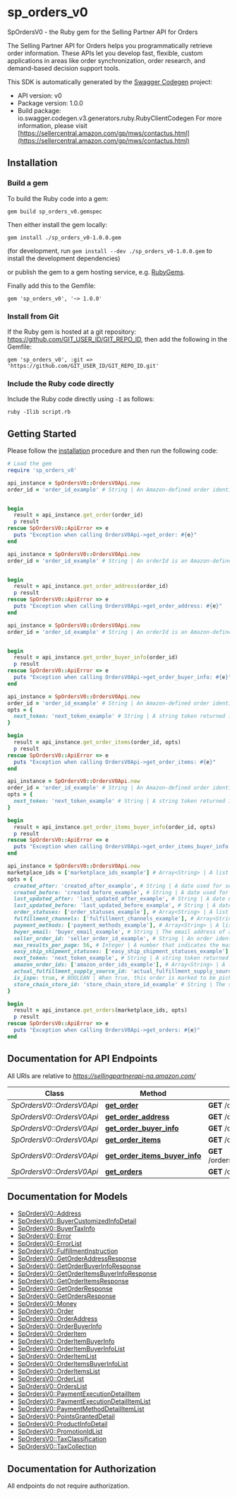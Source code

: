 # sp_orders_v0

SpOrdersV0 - the Ruby gem for the Selling Partner API for Orders

The Selling Partner API for Orders helps you programmatically retrieve order information. These APIs let you develop fast, flexible, custom applications in areas like order synchronization, order research, and demand-based decision support tools.

This SDK is automatically generated by the [Swagger Codegen](https://github.com/swagger-api/swagger-codegen) project:

- API version: v0
- Package version: 1.0.0
- Build package: io.swagger.codegen.v3.generators.ruby.RubyClientCodegen
For more information, please visit [https://sellercentral.amazon.com/gp/mws/contactus.html](https://sellercentral.amazon.com/gp/mws/contactus.html)

## Installation

### Build a gem

To build the Ruby code into a gem:

```shell
gem build sp_orders_v0.gemspec
```

Then either install the gem locally:

```shell
gem install ./sp_orders_v0-1.0.0.gem
```
(for development, run `gem install --dev ./sp_orders_v0-1.0.0.gem` to install the development dependencies)

or publish the gem to a gem hosting service, e.g. [RubyGems](https://rubygems.org/).

Finally add this to the Gemfile:

    gem 'sp_orders_v0', '~> 1.0.0'

### Install from Git

If the Ruby gem is hosted at a git repository: https://github.com/GIT_USER_ID/GIT_REPO_ID, then add the following in the Gemfile:

    gem 'sp_orders_v0', :git => 'https://github.com/GIT_USER_ID/GIT_REPO_ID.git'

### Include the Ruby code directly

Include the Ruby code directly using `-I` as follows:

```shell
ruby -Ilib script.rb
```

## Getting Started

Please follow the [installation](#installation) procedure and then run the following code:
```ruby
# Load the gem
require 'sp_orders_v0'

api_instance = SpOrdersV0::OrdersV0Api.new
order_id = 'order_id_example' # String | An Amazon-defined order identifier, in 3-7-7 format.


begin
  result = api_instance.get_order(order_id)
  p result
rescue SpOrdersV0::ApiError => e
  puts "Exception when calling OrdersV0Api->get_order: #{e}"
end

api_instance = SpOrdersV0::OrdersV0Api.new
order_id = 'order_id_example' # String | An orderId is an Amazon-defined order identifier, in 3-7-7 format.


begin
  result = api_instance.get_order_address(order_id)
  p result
rescue SpOrdersV0::ApiError => e
  puts "Exception when calling OrdersV0Api->get_order_address: #{e}"
end

api_instance = SpOrdersV0::OrdersV0Api.new
order_id = 'order_id_example' # String | An orderId is an Amazon-defined order identifier, in 3-7-7 format.


begin
  result = api_instance.get_order_buyer_info(order_id)
  p result
rescue SpOrdersV0::ApiError => e
  puts "Exception when calling OrdersV0Api->get_order_buyer_info: #{e}"
end

api_instance = SpOrdersV0::OrdersV0Api.new
order_id = 'order_id_example' # String | An Amazon-defined order identifier, in 3-7-7 format.
opts = { 
  next_token: 'next_token_example' # String | A string token returned in the response of your previous request.
}

begin
  result = api_instance.get_order_items(order_id, opts)
  p result
rescue SpOrdersV0::ApiError => e
  puts "Exception when calling OrdersV0Api->get_order_items: #{e}"
end

api_instance = SpOrdersV0::OrdersV0Api.new
order_id = 'order_id_example' # String | An Amazon-defined order identifier, in 3-7-7 format.
opts = { 
  next_token: 'next_token_example' # String | A string token returned in the response of your previous request.
}

begin
  result = api_instance.get_order_items_buyer_info(order_id, opts)
  p result
rescue SpOrdersV0::ApiError => e
  puts "Exception when calling OrdersV0Api->get_order_items_buyer_info: #{e}"
end

api_instance = SpOrdersV0::OrdersV0Api.new
marketplace_ids = ['marketplace_ids_example'] # Array<String> | A list of MarketplaceId values. Used to select orders that were placed in the specified marketplaces.
opts = { 
  created_after: 'created_after_example', # String | A date used for selecting orders created after (or at) a specified time. Only orders placed after the specified time are returned. Either the CreatedAfter parameter or the LastUpdatedAfter parameter is required. Both cannot be empty. The date must be in ISO 8601 format.
  created_before: 'created_before_example', # String | A date used for selecting orders created before (or at) a specified time. Only orders placed before the specified time are returned. The date must be in ISO 8601 format.
  last_updated_after: 'last_updated_after_example', # String | A date used for selecting orders that were last updated after (or at) a specified time. An update is defined as any change in order status, including the creation of a new order. Includes updates made by Amazon and by the seller. The date must be in ISO 8601 format.
  last_updated_before: 'last_updated_before_example', # String | A date used for selecting orders that were last updated before (or at) a specified time. An update is defined as any change in order status, including the creation of a new order. Includes updates made by Amazon and by the seller. The date must be in ISO 8601 format.
  order_statuses: ['order_statuses_example'], # Array<String> | A list of OrderStatus values used to filter the results. Possible values: PendingAvailability (This status is available for pre-orders only. The order has been placed, payment has not been authorized, and the release date of the item is in the future.); Pending (The order has been placed but payment has not been authorized); Unshipped (Payment has been authorized and the order is ready for shipment, but no items in the order have been shipped); PartiallyShipped (One or more, but not all, items in the order have been shipped); Shipped (All items in the order have been shipped); InvoiceUnconfirmed (All items in the order have been shipped. The seller has not yet given confirmation to Amazon that the invoice has been shipped to the buyer.); Canceled (The order has been canceled); and Unfulfillable (The order cannot be fulfilled. This state applies only to Multi-Channel Fulfillment orders.).
  fulfillment_channels: ['fulfillment_channels_example'], # Array<String> | A list that indicates how an order was fulfilled. Filters the results by fulfillment channel. Possible values: FBA (Fulfillment by Amazon); SellerFulfilled (Fulfilled by the seller).
  payment_methods: ['payment_methods_example'], # Array<String> | A list of payment method values. Used to select orders paid using the specified payment methods. Possible values: COD (Cash on delivery); CVS (Convenience store payment); Other (Any payment method other than COD or CVS).
  buyer_email: 'buyer_email_example', # String | The email address of a buyer. Used to select orders that contain the specified email address.
  seller_order_id: 'seller_order_id_example', # String | An order identifier that is specified by the seller. Used to select only the orders that match the order identifier. If SellerOrderId is specified, then FulfillmentChannels, OrderStatuses, PaymentMethod, LastUpdatedAfter, LastUpdatedBefore, and BuyerEmail cannot be specified.
  max_results_per_page: 56, # Integer | A number that indicates the maximum number of orders that can be returned per page. Value must be 1 - 100. Default 100.
  easy_ship_shipment_statuses: ['easy_ship_shipment_statuses_example'], # Array<String> | A list of EasyShipShipmentStatus values. Used to select Easy Ship orders with statuses that match the specified  values. If EasyShipShipmentStatus is specified, only Amazon Easy Ship orders are returned.Possible values: PendingPickUp (Amazon has not yet picked up the package from the seller). LabelCanceled (The seller canceled the pickup). PickedUp (Amazon has picked up the package from the seller). AtOriginFC (The packaged is at the origin fulfillment center). AtDestinationFC (The package is at the destination fulfillment center). OutForDelivery (The package is out for delivery). Damaged (The package was damaged by the carrier). Delivered (The package has been delivered to the buyer). RejectedByBuyer (The package has been rejected by the buyer). Undeliverable (The package cannot be delivered). ReturnedToSeller (The package was not delivered to the buyer and was returned to the seller). ReturningToSeller (The package was not delivered to the buyer and is being returned to the seller).
  next_token: 'next_token_example', # String | A string token returned in the response of your previous request.
  amazon_order_ids: ['amazon_order_ids_example'], # Array<String> | A list of AmazonOrderId values. An AmazonOrderId is an Amazon-defined order identifier, in 3-7-7 format.
  actual_fulfillment_supply_source_id: 'actual_fulfillment_supply_source_id_example', # String | Denotes the recommended sourceId where the order should be fulfilled from.
  is_ispu: true, # BOOLEAN | When true, this order is marked to be picked up from a store rather than delivered.
  store_chain_store_id: 'store_chain_store_id_example' # String | The store chain store identifier. Linked to a specific store in a store chain.
}

begin
  result = api_instance.get_orders(marketplace_ids, opts)
  p result
rescue SpOrdersV0::ApiError => e
  puts "Exception when calling OrdersV0Api->get_orders: #{e}"
end
```

## Documentation for API Endpoints

All URIs are relative to *https://sellingpartnerapi-na.amazon.com/*

Class | Method | HTTP request | Description
------------ | ------------- | ------------- | -------------
*SpOrdersV0::OrdersV0Api* | [**get_order**](docs/OrdersV0Api.md#get_order) | **GET** /orders/v0/orders/{orderId} | 
*SpOrdersV0::OrdersV0Api* | [**get_order_address**](docs/OrdersV0Api.md#get_order_address) | **GET** /orders/v0/orders/{orderId}/address | 
*SpOrdersV0::OrdersV0Api* | [**get_order_buyer_info**](docs/OrdersV0Api.md#get_order_buyer_info) | **GET** /orders/v0/orders/{orderId}/buyerInfo | 
*SpOrdersV0::OrdersV0Api* | [**get_order_items**](docs/OrdersV0Api.md#get_order_items) | **GET** /orders/v0/orders/{orderId}/orderItems | 
*SpOrdersV0::OrdersV0Api* | [**get_order_items_buyer_info**](docs/OrdersV0Api.md#get_order_items_buyer_info) | **GET** /orders/v0/orders/{orderId}/orderItems/buyerInfo | 
*SpOrdersV0::OrdersV0Api* | [**get_orders**](docs/OrdersV0Api.md#get_orders) | **GET** /orders/v0/orders | 

## Documentation for Models

 - [SpOrdersV0::Address](docs/Address.md)
 - [SpOrdersV0::BuyerCustomizedInfoDetail](docs/BuyerCustomizedInfoDetail.md)
 - [SpOrdersV0::BuyerTaxInfo](docs/BuyerTaxInfo.md)
 - [SpOrdersV0::Error](docs/Error.md)
 - [SpOrdersV0::ErrorList](docs/ErrorList.md)
 - [SpOrdersV0::FulfillmentInstruction](docs/FulfillmentInstruction.md)
 - [SpOrdersV0::GetOrderAddressResponse](docs/GetOrderAddressResponse.md)
 - [SpOrdersV0::GetOrderBuyerInfoResponse](docs/GetOrderBuyerInfoResponse.md)
 - [SpOrdersV0::GetOrderItemsBuyerInfoResponse](docs/GetOrderItemsBuyerInfoResponse.md)
 - [SpOrdersV0::GetOrderItemsResponse](docs/GetOrderItemsResponse.md)
 - [SpOrdersV0::GetOrderResponse](docs/GetOrderResponse.md)
 - [SpOrdersV0::GetOrdersResponse](docs/GetOrdersResponse.md)
 - [SpOrdersV0::Money](docs/Money.md)
 - [SpOrdersV0::Order](docs/Order.md)
 - [SpOrdersV0::OrderAddress](docs/OrderAddress.md)
 - [SpOrdersV0::OrderBuyerInfo](docs/OrderBuyerInfo.md)
 - [SpOrdersV0::OrderItem](docs/OrderItem.md)
 - [SpOrdersV0::OrderItemBuyerInfo](docs/OrderItemBuyerInfo.md)
 - [SpOrdersV0::OrderItemBuyerInfoList](docs/OrderItemBuyerInfoList.md)
 - [SpOrdersV0::OrderItemList](docs/OrderItemList.md)
 - [SpOrdersV0::OrderItemsBuyerInfoList](docs/OrderItemsBuyerInfoList.md)
 - [SpOrdersV0::OrderItemsList](docs/OrderItemsList.md)
 - [SpOrdersV0::OrderList](docs/OrderList.md)
 - [SpOrdersV0::OrdersList](docs/OrdersList.md)
 - [SpOrdersV0::PaymentExecutionDetailItem](docs/PaymentExecutionDetailItem.md)
 - [SpOrdersV0::PaymentExecutionDetailItemList](docs/PaymentExecutionDetailItemList.md)
 - [SpOrdersV0::PaymentMethodDetailItemList](docs/PaymentMethodDetailItemList.md)
 - [SpOrdersV0::PointsGrantedDetail](docs/PointsGrantedDetail.md)
 - [SpOrdersV0::ProductInfoDetail](docs/ProductInfoDetail.md)
 - [SpOrdersV0::PromotionIdList](docs/PromotionIdList.md)
 - [SpOrdersV0::TaxClassification](docs/TaxClassification.md)
 - [SpOrdersV0::TaxCollection](docs/TaxCollection.md)

## Documentation for Authorization

 All endpoints do not require authorization.

